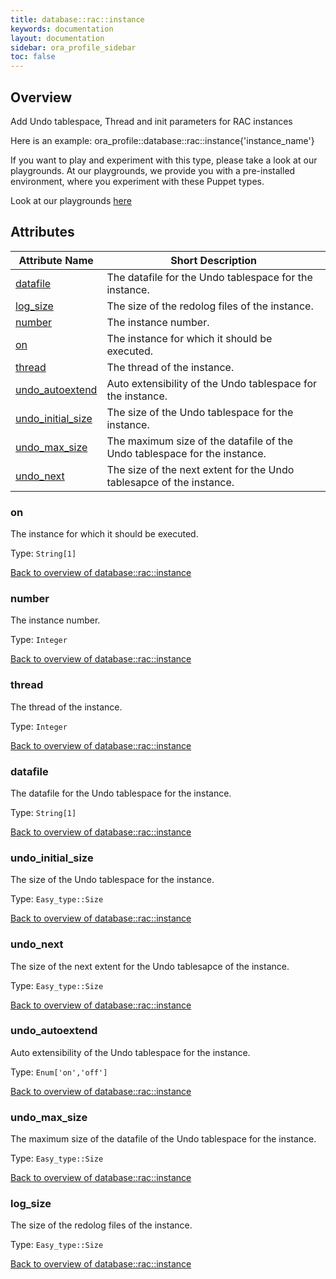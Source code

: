 ```yaml
---
title: database::rac::instance
keywords: documentation
layout: documentation
sidebar: ora_profile_sidebar
toc: false
---
```

## Overview

Add Undo tablespace, Thread and init parameters for RAC instances

Here is an example:
  ora_profile::database::rac::instance{'instance_name'}




If you want to play and experiment with this type, please take a look at our playgrounds. At our playgrounds, 
we provide you with a pre-installed environment, where you experiment with these Puppet types.

Look at our playgrounds [here](/playgrounds#oracle)

## Attributes



Attribute Name                                                  | Short Description                                                         |
--------------------------------------------------------------- | ------------------------------------------------------------------------- |
[datafile](#database::rac::instance_datafile)                   | The datafile for the Undo tablespace for the instance.                    |
[log_size](#database::rac::instance_log_size)                   | The size of the redolog files of the instance.                            |
[number](#database::rac::instance_number)                       | The instance number.                                                      |
[on](#database::rac::instance_on)                               | The instance for which it should be executed.                             |
[thread](#database::rac::instance_thread)                       | The thread of the instance.                                               |
[undo_autoextend](#database::rac::instance_undo_autoextend)     | Auto extensibility of the Undo tablespace for the instance.               |
[undo_initial_size](#database::rac::instance_undo_initial_size) | The size of the Undo tablespace for the instance.                         |
[undo_max_size](#database::rac::instance_undo_max_size)         | The maximum size of the datafile of the Undo tablespace for the instance. |
[undo_next](#database::rac::instance_undo_next)                 | The size of the next extent for the Undo tablesapce of the instance.      |




### on<a name='database::rac::instance_on'>

The instance for which it should be executed.

Type: `String[1]`


[Back to overview of database::rac::instance](#attributes)

### number<a name='database::rac::instance_number'>

The instance number.

Type: `Integer`


[Back to overview of database::rac::instance](#attributes)

### thread<a name='database::rac::instance_thread'>

The thread of the instance.

Type: `Integer`


[Back to overview of database::rac::instance](#attributes)

### datafile<a name='database::rac::instance_datafile'>

The datafile for the Undo tablespace for the instance.

Type: `String[1]`


[Back to overview of database::rac::instance](#attributes)

### undo_initial_size<a name='database::rac::instance_undo_initial_size'>

The size of the Undo tablespace for the instance.

Type: `Easy_type::Size`


[Back to overview of database::rac::instance](#attributes)

### undo_next<a name='database::rac::instance_undo_next'>

The size of the next extent for the Undo tablesapce of the instance.

Type: `Easy_type::Size`


[Back to overview of database::rac::instance](#attributes)

### undo_autoextend<a name='database::rac::instance_undo_autoextend'>

Auto extensibility of the Undo tablespace for the instance.

Type: `Enum['on','off']`


[Back to overview of database::rac::instance](#attributes)

### undo_max_size<a name='database::rac::instance_undo_max_size'>

The maximum size of the datafile of the Undo tablespace for the instance.

Type: `Easy_type::Size`


[Back to overview of database::rac::instance](#attributes)

### log_size<a name='database::rac::instance_log_size'>

The size of the redolog files of the instance.

Type: `Easy_type::Size`


[Back to overview of database::rac::instance](#attributes)
